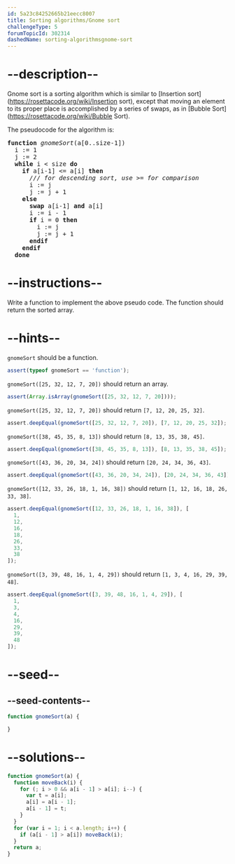 ```yaml
---
id: 5a23c84252665b21eecc8007
title: Sorting algorithms/Gnome sort
challengeType: 5
forumTopicId: 302314
dashedName: sorting-algorithmsgnome-sort
---
```


# --description--

Gnome sort is a sorting algorithm which is similar to [Insertion sort](https://rosettacode.org/wiki/Insertion sort), except that moving an element to its proper place is accomplished by a series of swaps, as in [Bubble Sort](https://rosettacode.org/wiki/Bubble Sort).

The pseudocode for the algorithm is:

<pre><b>function</b> <i>gnomeSort</i>(a[0..size-1])
  i := 1
  j := 2
  <b>while</b> i &#x3C; size <b>do</b>
    <b>if</b> a[i-1] &#x3C;= a[i] <b>then</b>
      <i>/// for descending sort, use >= for comparison</i>
      i := j
      j := j + 1
    <b>else</b>
      <b>swap</b> a[i-1] <b>and</b> a[i]
      i := i - 1
      <b>if</b> i = 0 <b>then</b>
        i := j
        j := j + 1
      <b>endif</b>
    <b>endif</b>
  <b>done</b>
</pre>

# --instructions--

Write a function to implement the above pseudo code. The function should return the sorted array.

# --hints--

`gnomeSort` should be a function.

```js
assert(typeof gnomeSort == 'function');
```

`gnomeSort([25, 32, 12, 7, 20])` should return an array.

```js
assert(Array.isArray(gnomeSort([25, 32, 12, 7, 20])));
```

`gnomeSort([25, 32, 12, 7, 20])` should return `[7, 12, 20, 25, 32]`.

```js
assert.deepEqual(gnomeSort([25, 32, 12, 7, 20]), [7, 12, 20, 25, 32]);
```

`gnomeSort([38, 45, 35, 8, 13])` should return `[8, 13, 35, 38, 45]`.

```js
assert.deepEqual(gnomeSort([38, 45, 35, 8, 13]), [8, 13, 35, 38, 45]);
```

`gnomeSort([43, 36, 20, 34, 24])` should return `[20, 24, 34, 36, 43]`.

```js
assert.deepEqual(gnomeSort([43, 36, 20, 34, 24]), [20, 24, 34, 36, 43]);
```

`gnomeSort([12, 33, 26, 18, 1, 16, 38])` should return `[1, 12, 16, 18, 26, 33, 38]`.

```js
assert.deepEqual(gnomeSort([12, 33, 26, 18, 1, 16, 38]), [
  1,
  12,
  16,
  18,
  26,
  33,
  38
]);
```

`gnomeSort([3, 39, 48, 16, 1, 4, 29])` should return `[1, 3, 4, 16, 29, 39, 48]`.

```js
assert.deepEqual(gnomeSort([3, 39, 48, 16, 1, 4, 29]), [
  1,
  3,
  4,
  16,
  29,
  39,
  48
]);
```

# --seed--

## --seed-contents--

```js
function gnomeSort(a) {

}
```

# --solutions--

```js
function gnomeSort(a) {
  function moveBack(i) {
    for (; i > 0 && a[i - 1] > a[i]; i--) {
      var t = a[i];
      a[i] = a[i - 1];
      a[i - 1] = t;
    }
  }
  for (var i = 1; i < a.length; i++) {
    if (a[i - 1] > a[i]) moveBack(i);
  }
  return a;
}
```
